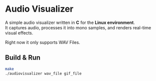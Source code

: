 
# Audio Visualizer  

A simple audio visualizer written in **C** for the **Linux environment**.  
It captures audio, processes it into mono samples, and renders real-time visual effects.  

Right now it only supports WAV Files.


## Build & Run  
```bash
make
./audiovisualizer wav_file gif_file

